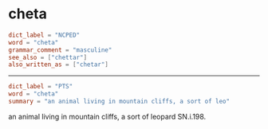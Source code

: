 # cheta

``` toml
dict_label = "NCPED"
word = "cheta"
grammar_comment = "masculine"
see_also = ["chettar"]
also_written_as = ["chetar"]
```

--------------------

``` toml
dict_label = "PTS"
word = "cheta"
summary = "an animal living in mountain cliffs, a sort of leo"
```

an animal living in mountain cliffs, a sort of leopard SN.i.198.

